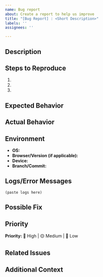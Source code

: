 ```yaml
---
name: Bug report
about: Create a report to help us improve
title: "[Bug Report] : <Short Description>"
labels: ''
assignees: ''

---
```


## Description
<!-- Provide a clear and concise description of the bug, including expected and actual behavior. -->

## Steps to Reproduce
<!-- Provide a step-by-step guide on how to reproduce the issue. -->
1. 
2. 
3. 

## Expected Behavior
<!-- Describe what should happen. -->

## Actual Behavior
<!-- Describe what actually happens. Include screenshots if applicable. -->

## Environment
<!-- Provide details about the environment where the issue occurred. -->
- **OS:** 
- **Browser/Version (if applicable):** 
- **Device:** 
- **Branch/Commit:** 

## Logs/Error Messages
<!-- Provide any relevant logs or error messages. -->
```
(paste logs here)
```

## Possible Fix
<!-- Optional: Suggest a fix or reason for the bug if known. -->

## Priority
<!-- Indicate priority: High / Medium / Low -->
**Priority:** 🔴 High | 🟡 Medium | 🔵 Low

## Related Issues
<!-- Link any related issues or PRs, e.g., "Closes #123" or "Relates to #456" -->

## Additional Context
<!-- Add any other context, screenshots, or technical details relevant to the issue. -->
